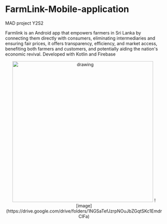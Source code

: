 # FarmLink-Mobile-application
MAD project Y2S2

Farmlink is an Android app that empowers farmers in Sri Lanka by
connecting them directly with consumers, eliminating intermediaries and
ensuring fair prices, it offers transparency, efficiency, and market access,
benefiting both farmers and customers, and potentially aiding the
nation's economic revival.
Developed with Kotlin and Firebase

<p align ="center"> 
<img style="float: center"  alt="drawing" src="girl.gif"  width="450px" height=450px">
![image](https://drive.google.com/drive/folders/1NGSaTefJzrpNOuJbZGqtSKc1EmdrCIFa)
</p>
